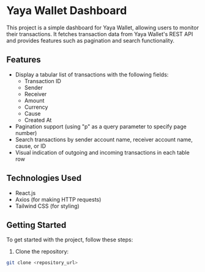 # Yaya Wallet Dashboard

This project is a simple dashboard for Yaya Wallet, allowing users to monitor their transactions. It fetches transaction data from Yaya Wallet's REST API and provides features such as pagination and search functionality.

## Features

- Display a tabular list of transactions with the following fields:
  - Transaction ID
  - Sender
  - Receiver
  - Amount
  - Currency
  - Cause
  - Created At
- Pagination support (using "p" as a query parameter to specify page number)
- Search transactions by sender account name, receiver account name, cause, or ID
- Visual indication of outgoing and incoming transactions in each table row

## Technologies Used

- React.js
- Axios (for making HTTP requests)
- Tailwind CSS (for styling)

## Getting Started

To get started with the project, follow these steps:

1. Clone the repository:

```bash
git clone <repository_url>
```
